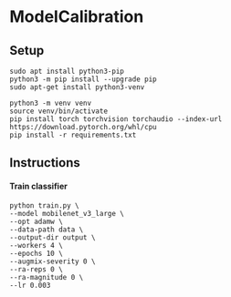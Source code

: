 # ModelCalibration

## Setup

```
sudo apt install python3-pip
python3 -m pip install --upgrade pip
sudo apt-get install python3-venv
```


```
python3 -m venv venv
source venv/bin/activate
pip install torch torchvision torchaudio --index-url https://download.pytorch.org/whl/cpu
pip install -r requirements.txt
```

## Instructions

#### Train classifier
```
python train.py \
--model mobilenet_v3_large \
--opt adamw \
--data-path data \
--output-dir output \
--workers 4 \
--epochs 10 \
--augmix-severity 0 \
--ra-reps 0 \
--ra-magnitude 0 \
--lr 0.003
```